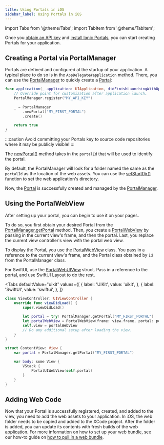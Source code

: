 ```yaml
---
title: Using Portals in iOS
sidebar_label: Using Portals in iOS
---
```


import Tabs from '@theme/Tabs';
import TabItem from '@theme/TabItem';

Once you [obtain an API key](./guide#signup) and [install Ionic Portals](./guide#install), you can start creating Portals for your application.

## Creating a Portal via PortalManager

Portals are defined and configured at the startup of your application. A typical place to do so is in the `AppDelegate#application` method. There, you can use the [PortalManager](../reference/ios/portal-manager) to quickly create a [Portal](../reference/ios/portal):


```swift title=AppDelegate.swift
func application(_ application: UIApplication, didFinishLaunchingWithOptions launchOptions: [UIApplication.LaunchOptionsKey: Any]?) -> Bool {
    // Override point for customization after application launch.
    PortalManager.register("MY_API_KEY")
            
    _ = PortalManager
        .newPortal("MY_FIRST_PORTAL")
        .create()
    
    return true
}
```

:::caution
Avoid committing your Portals key to source code repositories where it may be publicly visible!
:::

The [newPortal()](../reference/ios/portal-manager#newportal) method takes in the `portalId` that will be used to identify the portal.

By default, the PortalManager will look for a folder named the same as the `portalId` as the location of the web assets. You can use the [setStartDir()](../reference/ios/portal-builder#setstartdir) function to set the web application's directory.

Now, the [Portal](../reference/ios/portal) is successfully created and managed by the [PortalManager](../reference/ios/portal-manager).

## Using the PortalWebView

After setting up your portal, you can begin to use it on your pages.

To do so, you first obtain your desired Portal from the [PortalManager.getPortal](../reference/ios/portal-manager#getPortal) method. Then, you create a [PortalWebView](../reference/ios/portal-webview) by passing in the current view's frame, and then the portal. Last, you replace the current view controller's view with the portal web view.

To display the Portal, you use the [PortalWebView](../reference/ios/portal-webview) class. You pass in a reference to the current view's frame, and the Portal class obtained by `id` from the PortalManager class.

For SwiftUI, use the [PortalWebUIView](../refernce/ios/portal-webuiview) struct. Pass in a reference to the portal, and use SwiftUI Layout to do the rest.


<Tabs 
    defaultValue="uikit" 
    values={[
        { label: 'UIKit', value: 'uikit', },
        { label: 'SwiftUI', value: 'swiftui', },
    ]}
>
<TabItem value="uikit">

```swift title=ViewController.swift
class ViewController: UIViewController {
    override func viewDidLoad() {
        super.viewDidLoad()
        
        let portal = try! PortalManager.getPortal("MY_FIRST_PORTAL")
        let portalWebView = PortalWebView(frame: view.frame, portal: portal)
        self.view = portalWebView
        // Do any additional setup after loading the view.
    }
}
```

</TabItem>
<TabItem value="swiftui">

```swift
struct ContentView: View {
    var portal = PortalManager.getPortal("MY_FIRST_PORTAL")
    
    var body: some View {
        VStack {
            PortalUIWebView(self.portal)
        }
    }
}
```

</TabItem>

</Tabs>

## Adding Web Code

Now that your Portal is successfully registered, created, and added to the view, you need to add the web assets to your application. In iOS, the web folder needs to be copied and added to the XCode project. After the folder is added, you can update its contents with fresh builds of the web application. For more information on how to set up your web bundle, see our how-to guide on [how to pull in a web bundle](../how-to/pull-in-web-bundle).
